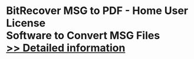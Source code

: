 # BitRecover MSG to PDF - Home User License<br />Software to Convert MSG Files<br />[>> Detailed information](https://secure.shareit.com/shareit/product.html?productid=300810659&affiliateid=200057808)